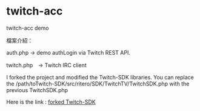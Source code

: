 # twitch-acc
twitch-acc demo

檔案介紹：

auth.php → demo authLogin via Twitch REST API.

twitch.php　→ Twitch IRC client

I forked the project and  modified the Twitch-SDK libraries. You can replace the /path/toTwitch-SDK/src/ritero/SDK/TwitchTV/TwitchSDK.php
with the previous TwitchSDK.php

Here is the link : [forked Twitch-SDK](https://github.com/peter279k/Twitch-SDK)
